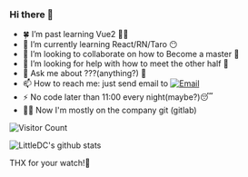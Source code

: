 ### Hi there 👋

- 🍀 I’m past learning Vue2 😶‍🌫️
- 🌱 I’m currently learning React/RN/Taro 😶‍ 
- 👯 I’m looking to collaborate on how to Become a master 🤡
- 🤔 I’m looking for help with how to meet the other half 🥺
- 💬 Ask me about ???(anything?) 👻
- 📫 How to reach me: just send email to [![Email](https://img.shields.io/badge/-1187061276@qq.com-1e87f0?style=flat-square&logo=Gmail&logoColor=fff)](mailto:1187061276@qq.com)
- ⚡ No code later than 11:00 every night(maybe?)😴
- 😮‍💨 Now I'm mostly on the company git (gitlab)

![Visitor Count](https://visitor-badge.laobi.icu/badge?page_id=LittleDC)

![LittleDC's github stats](https://github-readme-stats.vercel.app/api/?username=LittleDC&show_icons=true&theme=dracula&count_private=true)

THX for your watch!🌹

<!--
**LittleDC/LittleDC** is a ✨ _special_ ✨ repository because its `README.md` (this file) appears on your GitHub profile.

Here are some ideas to get you started:

- 🔭 I’m currently working on ...
- 🌱 I’m currently learning ...
- 👯 I’m looking to collaborate on ...
- 🤔 I’m looking for help with ...
- 💬 Ask me about ...
- 📫 How to reach me: ...
- 😄 Pronouns: ...
- ⚡ Fun fact: ...
-->
